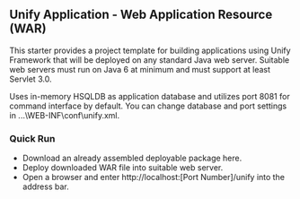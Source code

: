 ## Unify Application - Web Application Resource (WAR)
This starter provides a project template for building applications using Unify Framework that will be deployed on any standard Java web server. Suitable web servers must run on Java 6 at minimum and must support at least Servlet 3.0.

Uses in-memory HSQLDB as application database and utilizes port 8081 for command interface by default. You can change database and port settings in ...\WEB-INF\conf\unify.xml.
 
### Quick Run
* Download an already assembled deployable package here.
* Deploy downloaded WAR file into suitable web server.
* Open a browser and enter http://localhost:[Port Number]/unify into the address bar.
